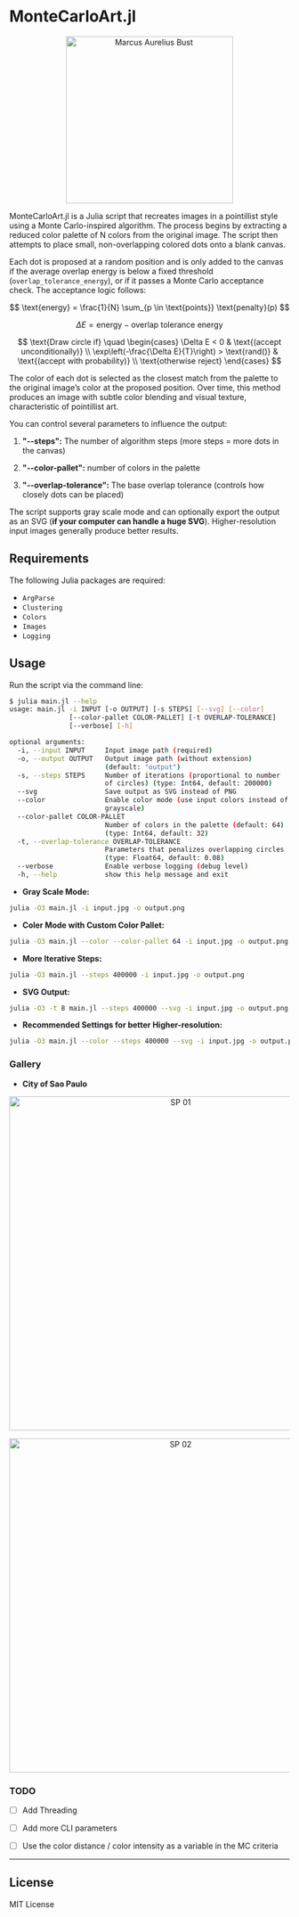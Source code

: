# MonteCarloArt.jl

<p align="center">
  <img src="examples/marcus_aurelius.svg" alt="Marcus Aurelius Bust" width="300px" />
</p>

MonteCarloArt.jl is a Julia script that recreates images in a pointillist style using a Monte Carlo-inspired algorithm. The process begins by extracting a reduced color palette of N colors from the original image. The script then attempts to place small, non-overlapping colored dots onto a blank canvas.

Each dot is proposed at a random position and is only added to the canvas if the average overlap energy is below a fixed threshold (`overlap_tolerance_energy`), or if it passes a Monte Carlo acceptance check. The acceptance logic follows:

$$
\text{energy} = \frac{1}{N} \sum_{p \in \text{points}} \text{penalty}(p)
$$

$$
\Delta E = \text{energy} - \text{overlap tolerance energy}
$$

$$
\text{Draw circle if} \quad
\begin{cases}
\Delta E < 0 & \text{(accept unconditionally)} \\
\exp\left(-\frac{\Delta E}{T}\right) > \text{rand()} & \text{(accept with probability)} \\
\text{otherwise reject}
\end{cases}
$$

The color of each dot is selected as the closest match from the palette to the original image’s color at the proposed position. Over time, this method produces an image with subtle color blending and visual texture, characteristic of pointillist art.

You can control several parameters to influence the output:

1. **"--steps":** The number of algorithm steps (more steps = more dots in the canvas)

2. **"--color-pallet":** number of colors in the palette

3. **"--overlap-tolerance":** The base overlap tolerance (controls how closely dots can be placed)


The script supports gray scale mode and can optionally export the output as an SVG (**if your computer can handle a huge SVG**). Higher-resolution input images generally produce better results.


## Requirements

The following Julia packages are required:

- `ArgParse`
- `Clustering`
- `Colors`
- `Images`
- `Logging`


## Usage

Run the script via the command line:

```bash
$ julia main.jl --help
usage: main.jl -i INPUT [-o OUTPUT] [-s STEPS] [--svg] [--color]
               [--color-pallet COLOR-PALLET] [-t OVERLAP-TOLERANCE]
               [--verbose] [-h]

optional arguments:
  -i, --input INPUT     Input image path (required)
  -o, --output OUTPUT   Output image path (without extension)
                        (default: "output")
  -s, --steps STEPS     Number of iterations (proportional to number
                        of circles) (type: Int64, default: 200000)
  --svg                 Save output as SVG instead of PNG
  --color               Enable color mode (use input colors instead of
                        grayscale)
  --color-pallet COLOR-PALLET
                        Number of colors in the palette (default: 64)
                        (type: Int64, default: 32)
  -t, --overlap-tolerance OVERLAP-TOLERANCE
                        Parameters that penalizes overlapping circles
                        (type: Float64, default: 0.08)
  --verbose             Enable verbose logging (debug level)
  -h, --help            show this help message and exit

```


- **Gray Scale Mode:**
```bash
julia -O3 main.jl -i input.jpg -o output.png
```


- **Coler Mode with Custom Color Pallet:**
```bash
julia -O3 main.jl --color --color-pallet 64 -i input.jpg -o output.png
```


- **More Iterative Steps:**
```bash
julia -O3 main.jl --steps 400000 -i input.jpg -o output.png
```


- **SVG Output:**
```bash
julia -O3 -t 8 main.jl --steps 400000 --svg -i input.jpg -o output.png
```


- **Recommended Settings for better Higher-resolution:**
```bash
julia -O3 main.jl --color --steps 400000 --svg -i input.jpg -o output.png
```


### Gallery

- **City of Sao Paulo**

<p align="center">
  <img src="examples/sao_paulo_01.svg" alt="SP 01" width="600px" />
</p>


<p align="center">
  <img src="examples/sao_paulo_02.svg" alt="SP 02" width="600px" />
</p>


### TODO

- [ ] Add Threading
- [ ] Add more CLI parameters
- [ ] Use the color distance / color intensity as a variable in the MC criteria


---

## License

MIT License
